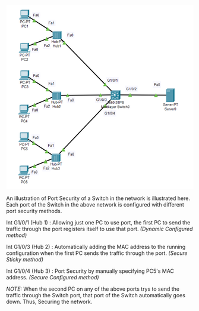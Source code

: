 ![](PortSec.png)

An illustration of Port Security of a Switch in the network is illustrated here. Each port of the Switch in the above network is configured with different port security methods.

Int G1/0/1 (Hub 1) : Allowing just one PC to use port, the first PC to send the traffic through the port registers itself to use that port. *(Dynamic Configured method)*

Int G1/0/3 (Hub 2) : Automatically adding the MAC address to the running configuration when the first PC sends the traffic through the port. *(Secure Sticky method)*

Int G1/0/4 (Hub 3) : Port Security by manually specifying PC5's MAC address. *(Secure Configured method)*

*NOTE:* When the second PC on any of the above ports trys to send the traffic through the Switch port, that port of the Switch automatically goes down. Thus, Securing the network.
